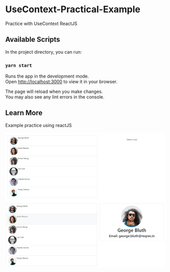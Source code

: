 # UseContext-Practical-Example

Practice with UseContext ReactJS

## Available Scripts

In the project directory, you can run:

### `yarn start`

Runs the app in the development mode.\
Open [http://localhost:3000](http://localhost:3000) to view it in your browser.

The page will reload when you make changes.\
You may also see any lint errors in the console.


## Learn More
Example practice using reactJS

![Image text](https://github.com/GeorgeWebDeveloper503/UseContext-Practical-Example-/blob/main/public/Example.PNG)
![Image text](https://github.com/GeorgeWebDeveloper503/UseContext-Practical-Example-/blob/main/public/Example2.PNG)


